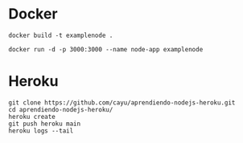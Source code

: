 # Docker

```
docker build -t examplenode .
```
```
docker run -d -p 3000:3000 --name node-app examplenode
```

# Heroku

```
git clone https://github.com/cayu/aprendiendo-nodejs-heroku.git
cd aprendiendo-nodejs-heroku/
heroku create
git push heroku main
heroku logs --tail
```
